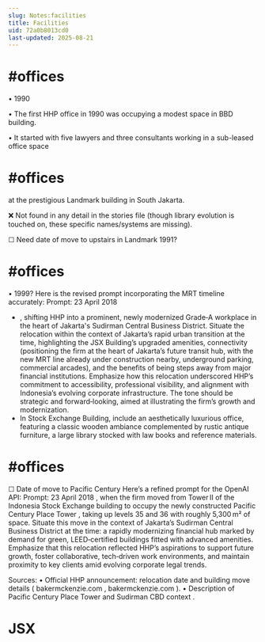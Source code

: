 ```yaml
---
slug: Notes:facilities
title: Facilities
uid: 72a0b8013cd0
last-updated: 2025-08-21
---
```


# #offices
• 1990

•  The first HHP  office in 1990 was occupying a modest space in BBD building.

• It started with five lawyers and three consultants working in a sub-leased office space 

# #offices
at the prestigious Landmark building in South Jakarta.


❌ Not found in any detail in the stories file (though library evolution is touched on, these specific names/systems are missing).

☐ Need date of move to upstairs in Landmark 1991?

# #offices
• 1999?
Here is the revised prompt incorporating the MRT timeline accurately:
Prompt:
23 April 2018
- , shifting HHP into a prominent, newly modernized Grade‑A workplace in the heart of Jakarta's Sudirman Central Business District. Situate the relocation within the context of Jakarta’s rapid urban transition at the time, highlighting the JSX Building’s upgraded amenities, connectivity (positioning the firm at the heart of Jakarta’s future transit hub, with the new MRT line already under construction nearby, underground parking, commercial arcades), and the benefits of being steps away from major financial institutions. Emphasize how this relocation underscored HHP’s commitment to accessibility, professional visibility, and alignment with Indonesia’s evolving corporate infrastructure. The tone should be strategic and forward‑looking, aimed at illustrating the firm’s growth and modernization.
- In Stock Exchange Building, include an aesthetically luxurious office, featuring a classic wooden ambiance complemented by rustic antique furniture, a large library stocked with law books and reference materials.

# #offices

☐
Date of move
to Pacific Century
Here’s a refined prompt for the OpenAI API:
Prompt:
23 April 2018
, when the firm moved from Tower II of the Indonesia Stock Exchange building to occupy the newly constructed
Pacific Century Place Tower
, taking up levels 35 and 36 with roughly 5,300 m² of space. Situate this move in the context of Jakarta’s Sudirman Central Business District at the time: a rapidly modernizing financial hub marked by demand for green, LEED‑certified buildings fitted with advanced amenities. Emphasize that this relocation reflected HHP’s aspirations to support future growth, foster collaborative, tech‑driven work environments, and maintain proximity to key clients amid evolving corporate legal trends.

Sources:
• Official HHP announcement: relocation date and building move details (
bakermckenzie.com
,
bakermckenzie.com
).
• Description of Pacific Century Place Tower and Sudirman CBD context .

# JSX


